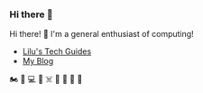 ### Hi there 👋

Hi there! 👋 I'm a general enthusiast of computing!

- [Lilu's Tech Guides](https://github.com/clown-0726/blogs)
- [My Blog](https://www.yuque.com/u28650077/ppkyuu)

🏍️ 🥾 💻 👾 ☠️ 🥁 🎹 🎸 🐐

<!--
**clown-0726/clown-0726** is a ✨ _special_ ✨ repository because its `README.md` (this file) appears on your GitHub profile.

Here are some ideas to get you started:

- 🔭 I’m currently working on ...
- 🌱 I’m currently learning ...
- 👯 I’m looking to collaborate on ...
- 🤔 I’m looking for help with ...
- 💬 Ask me about ...
- 📫 How to reach me: ...
- 😄 Pronouns: ...
- ⚡ Fun fact: ...
-->
